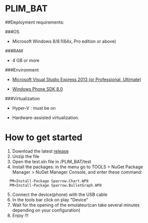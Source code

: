 PLIM_BAT
========



##Deployment requirements:

###OS 

* Microsoft Windows 8/8.1(64x, Pro edition or above)

###RAM

* 4 GB or more

###Environment 

* [Microsoft Visual Studio Express 2013 (or Professional, Ultimate)](http://www.visualstudio.com/fr-fr/downloads#d-express-windows-8)

* [Windows Phone SDK 8.0](http://www.microsoft.com/en-us/download/details.aspx?id=35471)

###Virtualization

* Hyper-V : must be on

* Hardware-assisted virtualization.

How to get started
========	

1. Download the latest [release](https://github.com/Akami7/PLIM_BAT/releases)
2. Unzip the file
3. Open the test.sln file in /PLIM_BAT/test
4. Install the packages: in the menu go to TOOLS > NuGet Package Manager > NuGet Manager Console, and enter these command:
```
  PM>Install-Package Sparrow.Chart.WP8
  PM>Install-Package Sparrow.BulletGraph.WP8
```
5. Connect the device(phone) with the USB cable
6. In the tools bar click on play "Device"
7. Wait for the opening of the emulateur(can take several minutes depending on your configuration)
8. Enjoy !!!
